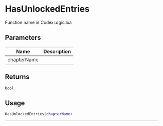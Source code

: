 # HasUnlockedEntries

Function name in CodexLogic.lua

## Parameters

| Name        | Description |
| ----------- | ----------- |
| chapterName |             |

## Returns

`bool`

## Usage

```lua
HasUnlockedEntries(chapterName)
```

---
